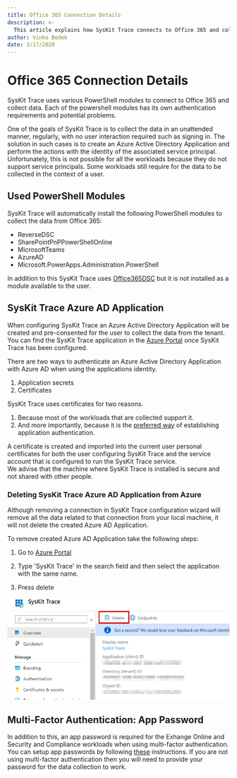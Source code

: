 ```yaml
---
title: Office 365 Connection Details
description: >-
  This article explains how SysKit Trace connects to Office 365 and collects data.
author: Vinko Bedek
date: 3/17/2020
---
```


# Office 365 Connection Details

SysKit Trace uses various PowerShell modules to connect to Office 365 and collect data.
Each of the powershell modules has its own authentication requirements and potential problems.

One of the goals of SysKit Trace is to collect the data in an unattended manner, regularly, with no user interaction required such as signing in. 
The solution in such cases is to create an Azure Active Directory Application and perform the actions with the identity of the associated service principal.
Unfortunately, this is not possible for all the workloads because they do not support service principals. Some workloads still require for the data to be collected in the context of a user.  

## Used PowerShell Modules
SysKit Trace will automatically install the following PowerShell modules to collect the data from Office 365:
- ReverseDSC
- SharePointPnPPowerShellOnline
- MicrosoftTeams
- AzureAD
- Microsoft.PowerApps.Administration.PowerShell

In addition to this SysKit Trace uses [Office365DSC](https://github.com/microsoft/Office365DSC) but it is not installed as a module available to the user.

## SysKit Trace Azure AD Application
When configuring SysKit Trace an Azure Active Directory Application will be created and pre-consented for the user to collect the data from the tenant.
You can find the SysKit Trace application in the [Azure Portal](https://portal.azure.com/#blade/Microsoft_AAD_IAM/ActiveDirectoryMenuBlade/RegisteredApps) once SysKit Trace has been configured. 

There are two ways to authenticate an Azure Active Directory Application with Azure AD when using the applications identity.
1. Application secrets
2. Certificates  

SysKit Trace uses certificates for two reasons.
1. Because most of the workloads that are collected support it.
2. And more importantly, because it is the [preferred way](https://docs.microsoft.com/en-us/azure/active-directory/develop/identity-platform-integration-checklist#security) of establishing application authentication.

A certificate is created and imported into the current user personal certificates for both the user configuring SysKit Trace and the service account that is configured to run the SysKit Trace service.  
We advise that the machine where SysKit Trace is installed is secure and not shared with other people.


### Deleting SysKit Trace Azure AD Application from Azure

Although removing a connection in SysKit Trace configuration wizard will remove all the data related to that connection from your local machine, it will not delete the created Azure AD Application.

To remove created Azure AD Application take the following steps:

1. Go to [Azure Portal](https://portal.azure.com/#blade/Microsoft_AAD_IAM/ActiveDirectoryMenuBlade/RegisteredApps)

2. Type 'SysKit Trace' in the search field and then select the application with the same name.

3. Press delete

![Press delete:](../.gitbook/assets/remove-trace-aad-app.png)


## Multi-Factor Authentication: App Password
In addition to this, an app password is required for the Exhange Online and Security and Compliance workloads when using multi-factor authentication. 
You can setup app passwords by following [these](https://docs.microsoft.com/en-us/azure/active-directory/user-help/multi-factor-authentication-end-user-app-passwords) instructions.
If you are not using multi-factor authentication then you will need to provide your password for the data collection to work.


